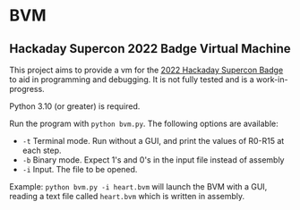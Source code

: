 # BVM
## Hackaday Supercon 2022 Badge Virtual Machine

This project aims to provide a vm for the [2022 Hackaday Supercon Badge](https://hackaday.io/project/182568-badge-for-2020-supercon-years-of-lockdown) to aid in programming and debugging. It is not fully tested and is a work-in-progress.

Python 3.10 (or greater) is required.

Run the program with `python bvm.py`. The following options are available:
- `-t` Terminal mode. Run without a GUI, and print the values of R0-R15 at each step.
- `-b` Binary mode. Expect 1's and 0's in the input file instead of assembly
- `-i` Input. The file to be opened.

Example: `python bvm.py -i heart.bvm` will launch the BVM with a GUI, reading a text file called `heart.bvm` which is written in assembly.
